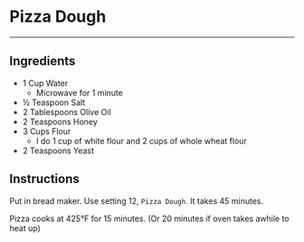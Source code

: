 # Pizza Dough
---
## Ingredients
- 1 Cup Water
  - Microwave for 1 minute
- ½ Teaspoon Salt
- 2 Tablespoons Olive Oil
- 2 Teaspoons Honey
- 3 Cups Flour
  - I do 1 cup of white flour and 2 cups of whole wheat flour
- 2 Teaspoons Yeast

## Instructions
Put in bread maker. Use setting 12, `Pizza Dough`. It takes 45 minutes.

Pizza cooks at 425°F for 15 minutes. (Or 20 minutes if oven takes awhile to heat up)
